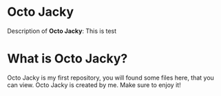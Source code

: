 # Octo Jacky
Description of **Octo Jacky**: This is test

# What is Octo Jacky?
Octo Jacky is my first repository, you will found some files here, that you can view. Octo Jacky is created by me. Make sure to enjoy it!
